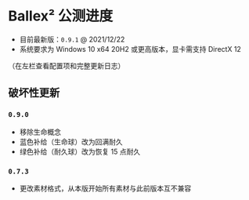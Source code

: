 # Ballex² 公测进度

- 目前最新版：`0.9.1` @ 2021/12/22
- 系统要求为 Windows 10 x64 20H2 或更高版本，显卡需支持 DirectX 12

（在左栏查看配置项和完整更新日志）

## 破坏性更新

### `0.9.0`

- 移除生命概念
- 蓝色补给（生命球）改为回满耐久
- 绿色补给（耐久球）改为恢复 15 点耐久

### `0.7.3`

- 更改素材格式，从本版开始所有素材与此前版本互不兼容
